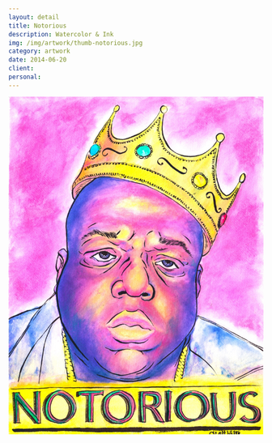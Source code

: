 ```yaml
---
layout: detail
title: Notorious
description: Watercolor & Ink
img: /img/artwork/thumb-notorious.jpg
category: artwork
date: 2014-06-20
client:
personal:
---
```

![Notorious](/img/artwork/Notorious-1200w.jpg)